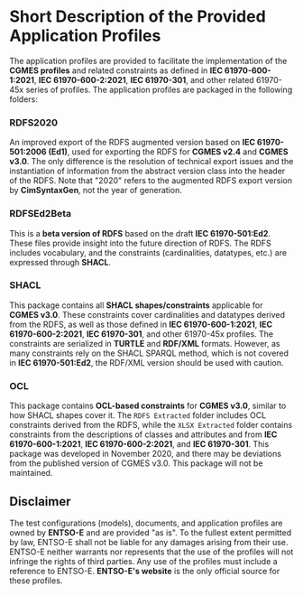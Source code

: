 # Short Description of the Provided Application Profiles

The application profiles are provided to facilitate the implementation of the **CGMES profiles** and related constraints as defined in **IEC 61970-600-1:2021**, **IEC 61970-600-2:2021**, **IEC 61970-301**, and other related 61970-45x series of profiles. The application profiles are packaged in the following folders:

### RDFS2020
An improved export of the RDFS augmented version based on **IEC 61970-501:2006 (Ed1)**, used for exporting the RDFS for **CGMES v2.4** and **CGMES v3.0**. The only difference is the resolution of technical export issues and the instantiation of information from the abstract version class into the header of the RDFS. Note that "2020" refers to the augmented RDFS export version by **CimSyntaxGen**, not the year of generation.

### RDFSEd2Beta
This is a **beta version of RDFS** based on the draft **IEC 61970-501:Ed2**. These files provide insight into the future direction of RDFS. The RDFS includes vocabulary, and the constraints (cardinalities, datatypes, etc.) are expressed through **SHACL**.

### SHACL
This package contains all **SHACL shapes/constraints** applicable for **CGMES v3.0**. These constraints cover cardinalities and datatypes derived from the RDFS, as well as those defined in **IEC 61970-600-1:2021**, **IEC 61970-600-2:2021**, **IEC 61970-301**, and other 61970-45x profiles. The constraints are serialized in **TURTLE** and **RDF/XML** formats. However, as many constraints rely on the SHACL SPARQL method, which is not covered in **IEC 61970-501:Ed2**, the RDF/XML version should be used with caution.

### OCL
This package contains **OCL-based constraints** for **CGMES v3.0**, similar to how SHACL shapes cover it. The `RDFS Extracted` folder includes OCL constraints derived from the RDFS, while the `XLSX Extracted` folder contains constraints from the descriptions of classes and attributes and from **IEC 61970-600-1:2021**, **IEC 61970-600-2:2021**, and **IEC 61970-301**. This package was developed in November 2020, and there may be deviations from the published version of CGMES v3.0. This package will not be maintained.

## Disclaimer
The test configurations (models), documents, and application profiles are owned by **ENTSO-E** and are provided "as is". To the fullest extent permitted by law, ENTSO-E shall not be liable for any damages arising from their use. ENTSO-E neither warrants nor represents that the use of the profiles will not infringe the rights of third parties. Any use of the profiles must include a reference to ENTSO-E. **ENTSO-E's website** is the only official source for these profiles.
